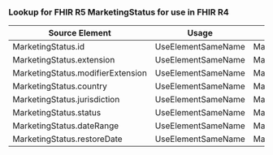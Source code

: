 ### Lookup for FHIR R5 MarketingStatus for use in FHIR R4

| Source Element | Usage | Target |
| -------------- | ----- | ------ |
| MarketingStatus.id | UseElementSameName | MarketingStatus.id |
| MarketingStatus.extension | UseElementSameName | MarketingStatus.extension |
| MarketingStatus.modifierExtension | UseElementSameName | MarketingStatus.modifierExtension |
| MarketingStatus.country | UseElementSameName | MarketingStatus.country |
| MarketingStatus.jurisdiction | UseElementSameName | MarketingStatus.jurisdiction |
| MarketingStatus.status | UseElementSameName | MarketingStatus.status |
| MarketingStatus.dateRange | UseElementSameName | MarketingStatus.dateRange |
| MarketingStatus.restoreDate | UseElementSameName | MarketingStatus.restoreDate |
